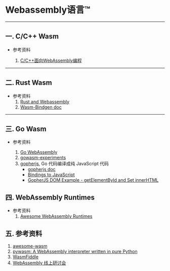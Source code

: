 # Webassembly语言™

---

## 一. C/C++ Wasm

* 参考资料
  
   1. [C/C++面向WebAssembly编程](https://www.cntofu.com/book/150/readme.html)

------


## 二. Rust Wasm

* 参考资料
	1. [Rust and Webassembly](https://rustwasm.github.io/docs/book/#rust--and-webassembly-)
	2. [Wasm-Bindgen doc](https://rustwasm.github.io/docs/wasm-bindgen/introduction.html)

------

## 三. Go Wasm

* 参考资料

	1. [Go WebAssembly](https://github.com/golang/go/wiki/WebAssembly#executing-webassembly-with-nodejs)
	2. [gowasm-experiments](https://stdiopt.github.io/gowasm-experiments/)
	3. [gopherjs](https://github.com/gopherjs/gopherjs),  Go 代码编译成纯 JavaScript 代码
	   - [gopherjs doc](https://pkg.go.dev/github.com/gopherjs/gopherjs#section-documentation)
	   - [Bindings to JavaScript](https://github.com/gopherjs/gopherjs/wiki/bindings)
	   - [GopherJS DOM Example - getElementById and Set innerHTML](https://siongui.github.io/2016/01/10/gopherjs-dom-example-getElementById-innerHTML/)

## 四. WebAssembly Runtimes

* 参考资料
  1. [Awesome WebAssembly Runtimes](https://github.com/appcypher/awesome-wasm-runtimes)

## 五. 参考资料

1. [awesome-wasm](https://github.com/WebAssembly-cn/awesome-wasm)
2. [pywasm: A WebAssembly interpreter written in pure Python](https://github.com/mohanson/pywasm)
3. [WasmFiddle](https://wasdk.github.io/WasmFiddle/)
4. [WebAssembly 线上研讨会](https://www.w3.org/2020/08/29-chinese-web-wasm.minutes.html#x01)